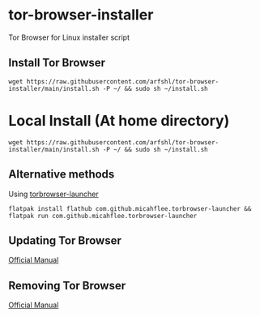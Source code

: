 # tor-browser-installer
Tor Browser for Linux installer script
## Install Tor Browser

    wget https://raw.githubusercontent.com/arfshl/tor-browser-installer/main/install.sh -P ~/ && sudo sh ~/install.sh

# Local Install (At home directory)

    wget https://raw.githubusercontent.com/arfshl/tor-browser-installer/main/install.sh -P ~/ && sudo sh ~/install.sh
 
## Alternative methods
Using [torbrowser-launcher](https://github.com/micahflee/torbrowser-launcher)

    flatpak install flathub com.github.micahflee.torbrowser-launcher && flatpak run com.github.micahflee.torbrowser-launcher

## Updating Tor Browser
[Official Manual](https://tb-manual.torproject.org/updating)
## Removing Tor Browser
[Official Manual](https://tb-manual.torproject.org/uninstalling)
